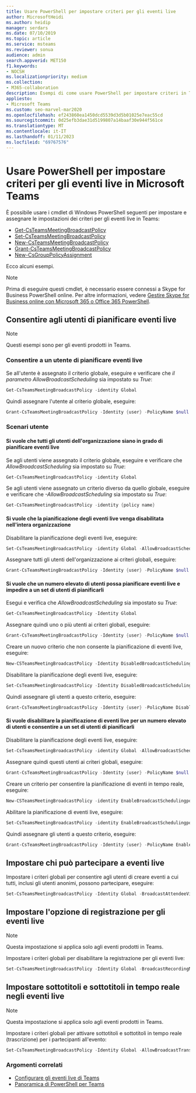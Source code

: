 ```yaml
---
title: Usare PowerShell per impostare criteri per gli eventi live
author: MicrosoftHeidi
ms.author: heidip
manager: serdars
ms.date: 07/10/2019
ms.topic: article
ms.service: msteams
ms.reviewer: sonua
audience: admin
search.appverid: MET150
f1.keywords:
- NOCSH
ms.localizationpriority: medium
ms.collection:
- M365-collaboration
description: Esempi di come usare PowerShell per impostare criteri in Teams per controllare chi può tenere eventi live nell'organizzazione e le funzionalità disponibili negli eventi.
appliesto:
- Microsoft Teams
ms.custom: seo-marvel-mar2020
ms.openlocfilehash: ef243860ea1450dcd5539d3d5b01025e7eac55cd
ms.sourcegitcommit: 0d25efb3dae31d5199807a14baaf30e944f561ce
ms.translationtype: MT
ms.contentlocale: it-IT
ms.lasthandoff: 01/11/2023
ms.locfileid: "69767576"
---
```

# <a name="use-powershell-to-set-live-events-policies-in-microsoft-teams"></a>Usare PowerShell per impostare criteri per gli eventi live in Microsoft Teams

È possibile usare i cmdlet di Windows PowerShell seguenti per impostare e assegnare le impostazioni dei criteri per gli eventi live in Teams:

- [Get-CsTeamsMeetingBroadcastPolicy](/powershell/module/skype/get-csteamsmeetingbroadcastpolicy)
- [Set-CsTeamsMeetingBroadcastPolicy](/powershell/module/skype/set-csteamsmeetingbroadcastpolicy)
- [New-CsTeamsMeetingBroadcastPolicy](/powershell/module/skype/new-csteamsmeetingbroadcastpolicy)
- [Grant-CsTeamsMeetingBroadcastPolicy](/powershell/module/skype/grant-csteamsmeetingbroadcastpolicy)
- [New-CsGroupPolicyAssignment](/powershell/module/teams/new-csgrouppolicyassignment)

Ecco alcuni esempi.

> [!NOTE]
> Prima di eseguire questi cmdlet, è necessario essere connessi a Skype for Business PowerShell online. Per altre informazioni, vedere [Gestire Skype for Business online con Microsoft 365 o Office 365 PowerShell](/office365/enterprise/powershell/manage-skype-for-business-online-with-office-365-powershell).

## <a name="allow-users-to-schedule-live-events"></a>Consentire agli utenti di pianificare eventi live

> [!NOTE]
> Questi esempi sono per gli eventi prodotti in Teams.

### <a name="allow-a-user-to-schedule-live-events"></a>Consentire a un utente di pianificare eventi live

Se all'utente è assegnato il criterio globale, eseguire e verificare che *il parametro AllowBroadcastScheduling* sia impostato su *True*:

```PowerShell
Get-CsTeamsMeetingBroadcastPolicy -identity Global
```

Quindi assegnare l'utente al criterio globale, eseguire:

```PowerShell
Grant-CsTeamsMeetingBroadcastPolicy -Identity {user} -PolicyName $null -Verbose
```

### <a name="user-scenarios"></a>Scenari utente

#### <a name="you-want-all-users-in-your-organization-to-be-able-to-schedule-live-events"></a>Si vuole che tutti gli utenti dell'organizzazione siano in grado di pianificare eventi live

Se agli utenti viene assegnato il criterio globale, eseguire e verificare che *AllowBroadcastScheduling* sia impostato su *True*:

```PowerShell
Get-CsTeamsMeetingBroadcastPolicy -identity Global
```

Se agli utenti viene assegnato un criterio diverso da quello globale, eseguire e verificare che *-AllowBroadcastScheduling* sia impostato su *True*:

```PowerShell
Get-CsTeamsMeetingBroadcastPolicy -identity {policy name}
```

#### <a name="you-want-live-events-scheduling-to-be-disabled-across-your-organization"></a>Si vuole che la pianificazione degli eventi live venga disabilitata nell'intera organizzazione

Disabilitare la pianificazione degli eventi live, eseguire:

```PowerShell
Set-CsTeamsMeetingBroadcastPolicy -identity Global -AllowBroadcastScheduling $false
```

Assegnare tutti gli utenti dell'organizzazione ai criteri globali, eseguire:

```PowerShell
Grant-CsTeamsMeetingBroadcastPolicy -Identity {user} -PolicyName $null -Verbose
```

#### <a name="you-want-a-large-number-of-users-to-be-able-to-schedule-live-events-and-prevent-a-set-of-users-from-scheduling-them"></a>Si vuole che un numero elevato di utenti possa pianificare eventi live e impedire a un set di utenti di pianificarli

Esegui e verifica che *AllowBroadcastScheduling* sia impostato su *True*:

```PowerShell
Get-CsTeamsMeetingBroadcastPolicy -Identity Global
```

Assegnare quindi uno o più utenti ai criteri globali, eseguire:

```PowerShell
Grant-CsTeamsMeetingBroadcastPolicy -Identity {user} -PolicyName $null -Verbose
```

Creare un nuovo criterio che non consente la pianificazione di eventi live, eseguire:

```PowerShell
New-CSTeamsMeetingBroadcastPolicy -Identity DisabledBroadcastSchedulingPolicy
```

Disabilitare la pianificazione degli eventi live, eseguire:

```PowerShell
Set-CsTeamsMeetingBroadcastPolicy -Identity DisabledBroadcastSchedulingPolicy -AllowBroadcastScheduling $false
```

Quindi assegnare gli utenti a questo criterio, eseguire:

```PowerShell
Grant-CsTeamsMeetingBroadcastPolicy -Identity {user} -PolicyName DisabledBroadcastSchedulingPolicy -Verbose
```

#### <a name="you-want-to-disable-live-event-scheduling-for-a-large-number-of-the-users-and-allow-a-set-of-users-to-schedule-them"></a>Si vuole disabilitare la pianificazione di eventi live per un numero elevato di utenti e consentire a un set di utenti di pianificarli

Disabilitare la pianificazione degli eventi live, eseguire:

```PowerShell
Set-CsTeamsMeetingBroadcastPolicy -identity Global -AllowBroadcastScheduling $false
```

Assegnare quindi questi utenti ai criteri globali, eseguire:

```PowerShell
Grant-CsTeamsMeetingBroadcastPolicy -Identity {user} -PolicyName $null -Verbose
```

Creare un criterio per consentire la pianificazione di eventi in tempo reale, eseguire:

```PowerShell
New-CSTeamsMeetingBroadcastPolicy -identity EnableBroadcastSchedulingpolicy
```

Abilitare la pianificazione di eventi live, eseguire:

```PowerShell
Set-CsTeamsMeetingBroadcastPolicy -identity EnableBroadcastSchedulingpolicy -AllowBroadcastScheduling $true
```

Quindi assegnare gli utenti a questo criterio, eseguire:

```PowerShell
Grant-CsTeamsMeetingBroadcastPolicy -Identity {user} -PolicyName EnableBroadcastSchedulingpolicy -Verbose
```

## <a name="set-who-can-join-live-events"></a>Impostare chi può partecipare a eventi live

Impostare i criteri globali per consentire agli utenti di creare eventi a cui tutti, inclusi gli utenti anonimi, possono partecipare, eseguire:

```PowerShell
Set-CsTeamsMeetingBroadcastPolicy -Identity Global -BroadcastAttendeeVisibility Everyone  
```

## <a name="set-the-recording-option-for-live-events"></a>Impostare l'opzione di registrazione per gli eventi live

> [!NOTE]
> Questa impostazione si applica solo agli eventi prodotti in Teams.

Impostare i criteri globali per disabilitare la registrazione per gli eventi live:

```PowerShell
Set-CsTeamsMeetingBroadcastPolicy -Identity Global -BroadcastRecordingMode AlwaysDisabled 
```

## <a name="set-live-captions-and-subtitles-in-live-events"></a>Impostare sottotitoli e sottotitoli in tempo reale negli eventi live

> [!NOTE]
> Questa impostazione si applica solo agli eventi prodotti in Teams.

Impostare i criteri globali per attivare sottotitoli e sottotitoli in tempo reale (trascrizione) per i partecipanti all'evento:

```PowerShell
Set-CsTeamsMeetingBroadcastPolicy -Identity Global -AllowBroadcastTranscription $true 
```

### <a name="related-topics"></a>Argomenti correlati

- [Configurare gli eventi live di Teams](set-up-for-teams-live-events.md)
- [Panoramica di PowerShell per Teams](../teams-powershell-overview.md)
